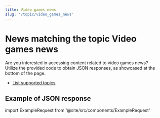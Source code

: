```yaml
---
title: Video games news
slug: '/topic/video_games_news'
---
```


# News matching the topic Video games news

Are you interested in accessing content related to video games news? Utilize the provided code to obtain JSON responses, as showcased at the bottom of the page.

- [List supported topics](/get-articles/topics)

## Example of JSON response

import ExampleRequest from '@site/src/components/ExampleRequest'

<ExampleRequest url="https://apitube.io/v1/news/articles?limit=2&topic=video_games_news"></ExampleRequest>
